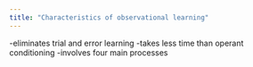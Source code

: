 ```yaml
---
title: "Characteristics of observational learning"
---
```

-eliminates trial and error learning
-takes less time than operant conditioning
-involves four main processes


